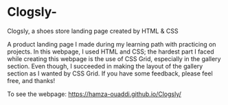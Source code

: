 # Clogsly-
Clogsly, a shoes store landing page created by HTML &amp; CSS

A product landing page I made during my learning path with practicing on projects. In this webpage, I used HTML and CSS; the hardest part I faced while creating this webpage is the use of CSS Grid, especially in the gallery section. Even though, I succeeded in making the layout of the gallery section as I wanted by CSS Grid. If you have some feedback, please feel free, and thanks!

To see the webpage: https://hamza-ouaddi.github.io/Clogsly/

